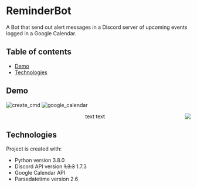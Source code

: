 # ReminderBot
A Bot that send out alert messages in a Discord server of upcoming events logged in a Google Calendar.

## Table of contents
* [Demo](#demo)
* [Technologies](#Technologies)

## Demo
![create_cmd](https://user-images.githubusercontent.com/55066273/141549058-e3d1be2f-fe16-4807-8b1b-0a82ebb062f9.gif) 
![google_calendar](https://user-images.githubusercontent.com/55066273/141594179-f33ae039-55bb-4693-9bf4-5e095fb135dc.gif)
<p align='center'>
  text text
  <img align="right" src="https://user-images.githubusercontent.com/55066273/141549058-e3d1be2f-fe16-4807-8b1b-0a82ebb062f9.gif">
</p>

## Technologies
Project is created with:
* Python version 3.8.0
* Discord API version ~~1.3.3~~ 1.7.3
* Google Calendar API
* Parsedatetime version 2.6
